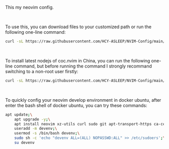 This my neovim config.

</br>

To use this, you can download files to your customized path or run the following one-line command:

```bash
curl -sL https://raw.githubusercontent.com/HCY-ASLEEP/NVIM-Config/main/nvim-config.sh | sh
```
</br>

To install latest nodejs of coc.nvim in China, you can run the following one-line command, but before running the command I strongly recommand switching to a non-root user firstly:

```bash
curl -sL https://raw.githubusercontent.com/HCY-ASLEEP/NVIM-Config/main/coc-nodejs-installer.sh | bash
```

</br>

To quickly config your neovim develop environment in docker ubuntu, after enter the bash shell of docker ubuntu, you can try these commands:

```bash
apt update;\
    apt upgrade -y;\
    apt install neovim xz-utils curl sudo git apt-transport-https ca-certificates -y;\
    useradd -m devenv;\
    usermod -s /bin/bash devenv;\
    sudo sh -c 'echo "devenv ALL=(ALL) NOPASSWD:ALL" >> /etc/sudoers';\
    su devenv
```

